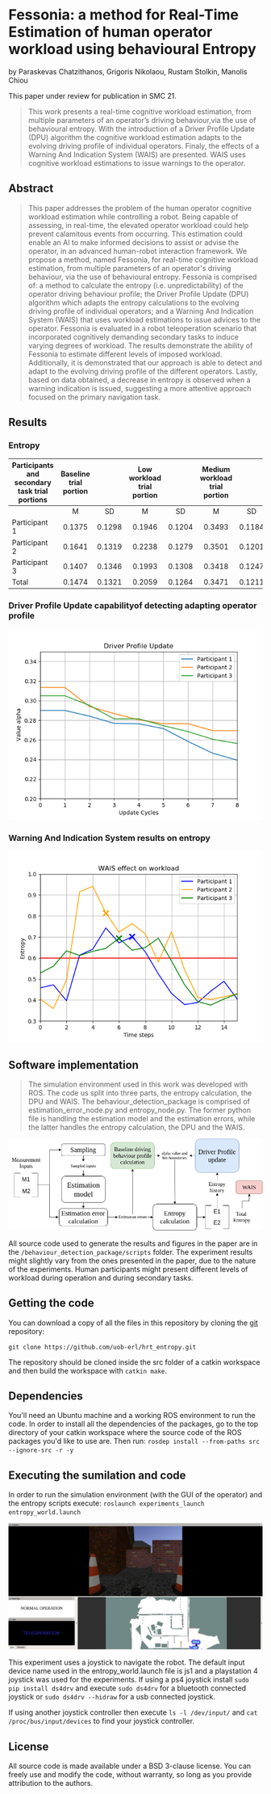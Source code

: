 # Fessonia: a method for Real-Time Estimation of human operator workload using behavioural Entropy

by Paraskevas Chatzithanos, Grigoris Nikolaou, Rustam Stolkin, Manolis Chiou

This paper under review for publication in SMC 21.

> This work presents a real-time cognitive  workload estimation, from multiple parameters of an operator’s driving behaviour,via the use of behavioural entropy. With the introduction of a Driver Profile Update (DPU) algorithm the cognitive workload estimation adapts to the evolving driving profile of individual operators.
Finaly, the effects of a Warning And Indication System (WAIS) are presented. WAIS uses cognitive workload estimations to issue warnings to the operator.


## Abstract

> This paper addresses the problem of the human operator cognitive workload estimation while controlling a robot. Being capable of assessing, in real-time, the elevated operator workload could help prevent calamitous events from occurring. This estimation could enable an AI to make informed decisions to assist or advise the operator, in an advanced human-robot interaction framework. We propose a method, named Fessonia, for real-time cognitive workload estimation, from multiple parameters of an operator's driving behaviour, via the use of behavioural entropy. Fessonia is comprised of: a method to calculate the entropy (i.e. unpredictability) of the operator driving behaviour profile; the Driver Profile Update (DPU) algorithm which adapts the entropy calculations to the evolving driving profile of individual operators; and a Warning And Indication System (WAIS) that uses workload estimations to issue advices to the operator. Fessonia is evaluated in a robot teleoperation scenario that incorporated cognitively demanding secondary tasks to induce varying degrees of workload. The results demonstrate the ability of Fessonia to estimate different levels of imposed workload. Additionally, it is demonstrated that our approach is able to detect and adapt to the evolving driving profile of the different operators. Lastly, based on data obtained, a decrease in entropy is observed when a warning indication is issued, suggesting a more attentive approach focused on the primary navigation task.

## Results
### Entropy
| Participants and secondary task trial portions | Baseline trial portion |        | Low workload trial portion |        | Medium workload trial portion |        | High workload trial portion |        |
|------------------------------------------------|:----------------------:|:------:|:--------------------------:|:------:|:-----------------------------:|:------:|:---------------------------:|:------:|
|                                                |            M           |   SD   |              M             |   SD   |               M               |   SD   |              M              |   SD   |
| Participant 1                                  |         0.1375         | 0.1298 |           0.1946           | 0.1204 |             0.3493            | 0.1184 |            0.4441           | 0.1051 |
| Participant 2                                  |         0.1641         | 0.1319 |           0.2238           | 0.1279 |             0.3501            | 0.1201 |            0.4918           | 0.1174 |
| Participant 3                                  |         0.1407         | 0.1346 |           0.1993           | 0.1308 |             0.3418            | 0.1247 |            0.4248           | 0.1091 |
| Total                                          |         0.1474         | 0.1321 |           0.2059           | 0.1264 |             0.3471            | 0.1211 |            0.4546           | 0.1105 |

### Driver Profile Update capabilityof detecting adapting operator profile 
![](result_images/DPU.png)

### Warning And Indication System results on entropy
![](result_images/indicator2.png)

## Software implementation

> The simulation environment used in this work was developed with ROS. The code us split into three parts, the entropy calculation, the DPU and WAIS. The behaviour_detection_package is comprised of estimation_error_node.py and entropy_node.py. The former python file is handling the estimation model and the estimation errors, while the latter handles the entropy calculation, the DPU and the WAIS.

![](result_images/my_diagram2v4.jpg)

All source code used to generate the results and figures in the paper are in
the `/behaviour_detection_package/scripts` folder. The experiment results might slightly vary from the ones presented in the paper, due to the nature of the experiments. Human participants might present different levels of workload during operation and during secondary tasks.


## Getting the code

You can download a copy of all the files in this repository by cloning the
[git](https://github.com/uob-erl/hrt_entropy.git) repository:

    git clone https://github.com/uob-erl/hrt_entropy.git

The repository should be cloned inside the src folder of a catkin workspace and then build the workspace with `catkin make`.


## Dependencies

You'll need an Ubuntu machine and a working ROS environment to run the code.
In order to install all the dependencies of the packages, go to the top directory of your catkin workspace where the source code of the ROS packages you'd like to use are. Then run:
`rosdep install --from-paths src --ignore-src -r -y
`


## Executing the sumilation and code

In order to run the simulation environment (with the GUI of the operator) and the entropy scripts execute:
`roslaunch experiments_launch entropy_world.launch`
 
![](result_images/guiv2.png)


This experiment uses a joystick to navigate the robot. The default input device name used in the entropy_world.launch file is js1 and a playstation 4 joystick was used for the experiments. If using a ps4 joystick install 
`sudo pip install ds4drv` and execute `sudo ds4drv` for a bluetooth connected joystick or `sudo ds4drv --hidraw` for a usb connected joystick.

If using another joystick controller then execute `ls -l /dev/input/` and 
`cat /proc/bus/input/devices` to find your joystick controller.


## License

All source code is made available under a BSD 3-clause license. You can freely use and modify the code, without warranty, so long as you provide attribution to the authors.
